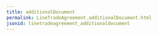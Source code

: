 ```yaml
---
title: additionalDocument
permalink: LineTradeAgreement.additionalDocument.html
jsonid: linetradeagreement_additionaldocument
---
```

